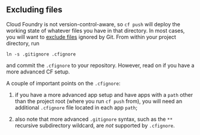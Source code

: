 ## Excluding files

Cloud Foundry is not version-control-aware, so `cf push` will deploy the working state of whatever files you have in that directory. In most cases, you will want to [exclude files](https://docs.cloudfoundry.org/devguide/deploy-apps/prepare-to-deploy.html#exclude) ignored by Git. From within your project directory, run

``
ln -s .gitignore .cfignore
``

and commit the `.cfignore` to your repository. However, read on if you have a more advanced CF setup.

A couple of important points on the `.cfignore`:

1. if you have a more advanced app setup and have apps with a `path` other than the project root (where you run `cf push` from), you will need an additional `.cfignore` file located in each app `path`;

2. also note that more advanced `.gitignore` syntax, such as the `**` recursive subdirectory wildcard, are _not_ supported by `.cfignore`.
